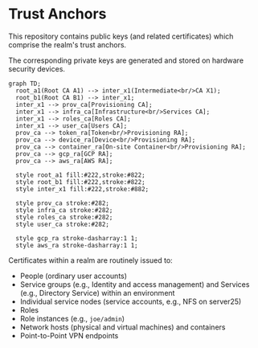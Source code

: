 # Trust Anchors

This repository contains public keys (and related certificates) which
comprise the realm's trust anchors.

The corresponding private keys are generated and stored on hardware
security devices.

```mermaid
graph TD;
  root_a1(Root CA A1) --> inter_x1(Intermediate<br/>CA X1);
  root_b1(Root CA B1) --> inter_x1;
  inter_x1 --> prov_ca[Provisioning CA];
  inter_x1 --> infra_ca[Infrastructure<br/>Services CA];
  inter_x1 --> roles_ca[Roles CA];
  inter_x1 --> user_ca[Users CA];
  prov_ca --> token_ra[Token<br/>Provisioning RA];
  prov_ca --> device_ra[Device<br/>Provisioning RA];
  prov_ca --> container_ra[On-site Container<br/>Provisioning RA];
  prov_ca --> gcp_ra[GCP RA];
  prov_ca --> aws_ra[AWS RA];

  style root_a1 fill:#222,stroke:#822;
  style root_b1 fill:#222,stroke:#822;
  style inter_x1 fill:#222,stroke:#882;

  style prov_ca stroke:#282;
  style infra_ca stroke:#282;
  style roles_ca stroke:#282;
  style user_ca stroke:#282;

  style gcp_ra stroke-dasharray:1 1;
  style aws_ra stroke-dasharray:1 1;
```

Certificates within a realm are routinely issued to:

* People (ordinary user accounts)
* Service groups (e.g., Identity and access management) and Services (e.g., Directory Service) within an environment
* Individual service nodes (service accounts, e.g., NFS on server25)
* Roles
* Role instances (e.g., `joe/admin`)
* Network hosts (physical and virtual machines) and containers
* Point-to-Point VPN endpoints
